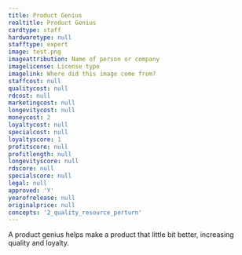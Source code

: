 ```yaml
---
title: Product Genius
realtitle: Product Genius
cardtype: staff
hardwaretype: null
stafftype: expert
image: test.png
imageattribution: Name of person or company
imagelicense: License type
imagelink: Where did this image come from?
staffcost: null
qualitycost: null
rdcost: null
marketingcost: null
longevitycost: null
moneycost: 2
loyaltycost: null
specialcost: null
loyaltyscore: 1
profitscore: null
profitlength: null
longevityscore: null
rdscore: null
specialscore: null
legal: null
approved: 'Y'
yearofrelease: null
originalprice: null
concepts: '2_quality_resource_perturn'
---
```


A product genius helps make a product that little bit better, increasing quality and loyalty.
